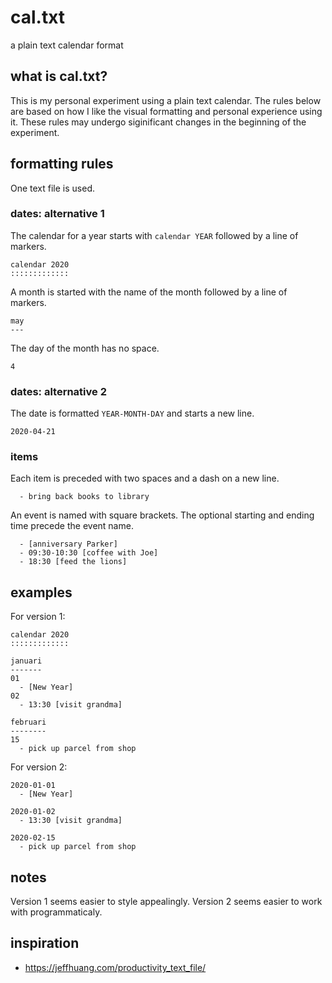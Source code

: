# cal.txt
a plain text calendar format

## what is cal.txt?
This is my personal experiment using a plain text calendar. The rules below are
based on how I like the visual formatting and personal experience using it.
These rules may undergo siginificant changes in the beginning of the
experiment.

## formatting rules
One text file is used.

### dates: alternative 1
The calendar for a year starts with `calendar YEAR` followed by a line of
markers.

    calendar 2020
    :::::::::::::

A month is started with the name of the month followed by a line of markers.

    may
    ---

The day of the month has no space.

    4

### dates: alternative 2
The date is formatted `YEAR-MONTH-DAY` and starts a new line.

    2020-04-21

### items
Each item is preceded with two spaces and a dash on a new line.

      - bring back books to library

An event is named with square brackets. The optional starting and ending time
precede the event name.

      - [anniversary Parker]
      - 09:30-10:30 [coffee with Joe]
      - 18:30 [feed the lions]

## examples
For version 1:

    calendar 2020
    :::::::::::::

    januari
    -------
    01
      - [New Year]
    02
      - 13:30 [visit grandma]

    februari
    --------
    15
      - pick up parcel from shop

For version 2:

    2020-01-01
      - [New Year]

    2020-01-02
      - 13:30 [visit grandma]

    2020-02-15
      - pick up parcel from shop

## notes
Version 1 seems easier to style appealingly. Version 2 seems easier to work with
programmaticaly.

## inspiration
- https://jeffhuang.com/productivity_text_file/
